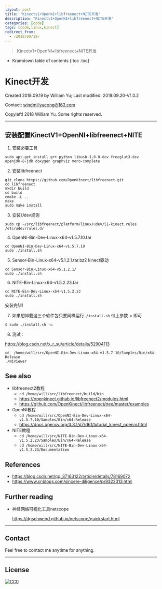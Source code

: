 ```yaml
---
layout: post
title: "Kinectv1+OpenNI+libfreenect+NITE开发"
description: "Kinectv1+OpenNI+libfreenect+NITE开发"
categories: [code]
tags: [code,linux,kinect]
redirect_from:
  - /2018/09/19/
---
```


>  Kinectv1+OpenNI+libfreenect+NITE开发

* Kramdown table of contents
{:toc .toc}
# Kinect开发

Created 2018.09.19 by William Yu; Last modified: 2018.09.20-V1.0.2

Contact: [windmillyucong@163.com](mailto:windmillyucong@163.com)

Copyleft! 2018 William Yu. Some rights reserved.

----



## 安装配置KinectV1+OpenNI+libfreenect+NITE

1. 安装必要工具

```shell
sudo apt-get install g++ python libusb-1.0-0-dev freeglut3-dev openjdk-8-jdk doxygen graphviz mono-complete
```

2. 安装libfreenect

```shell
git clone https://github.com/OpenKinect/libfreenect.git
cd libfreenect
mkdir build
cd build
cmake -L ..
make
sudo make install
```

3. 安装Udev规则

```shell
sudo cp ~/src/libfreenect/platform/linux/udev/51-kinect.rules /etc/udev/rules.d/
```

4. OpenNI-Bin-Dev-Linux-x64-v1.5.7.10.tar

```shell
cd OpenNI-Bin-Dev-Linux-x64-v1.5.7.10
sudo ./install.sh
```

5. Sensor-Bin-Linux-x64-v5.1.2.1.tar.bz2 kinect驱动

```shell
cd Sensor-Bin-Linux-x64-v5.1.2.1/
sudo ./install.sh
```

6. NITE-Bin-Linux-x64-v1.5.2.23.tar

```shell
cd NITE-Bin-Dev-Linux-x64-v1.5.2.23
sudo ./install.sh
```

安装完毕!

7. 如果想卸载这三个软件包只要同样运行`./install.sh` 带上参数`-u` 即可

```shell
$ sudo ./install.sh -u
```

8. 测试：

https://blog.csdn.net/x_r_su/article/details/52904113

```shell
cd  /home/will/src/OpenNI-Bin-Dev-Linux-x64-v1.5.7.10/Samples/Bin/x64-Release
./NiViewer
```



## See also

- libfreenect2教程
  - `cd /home/will/src/libfreenect/build/bin`
  - <https://openkinect.github.io/libfreenect2/modules.html>
  - <https://github.com/OpenKinect/libfreenect/tree/master/examples>
- OpenNI教程
  - `cd /home/will/src/OpenNI-Bin-Dev-Linux-x64-v1.5.7.10/Samples/Bin/x64-Release`
  - https://docs.opencv.org/3.3.1/d7/d6f/tutorial_kinect_openni.html
- NITE教程
  - `cd /home/will/src/NITE-Bin-Dev-Linux-x64-v1.5.2.23/Samples/Bin/x64-Release`
  - `cd /home/will/src/NITE-Bin-Dev-Linux-x64-v1.5.2.23/Documentation`

## References

- <https://blog.csdn.net/qq_37163122/article/details/78169072>
- <https://www.cnblogs.com/sincere-diligence/p/9322313.html>


## Further reading

- 神经网络可视化工具netscope

  <https://dgschwend.github.io/netscope/quickstart.html>

------



## Contact

Feel free to contact me anytime for anything.

-----



## License

[![CC0](http://i.creativecommons.org/p/zero/1.0/88x31.png)](http://creativecommons.org/publicdomain/zero/1.0/)

